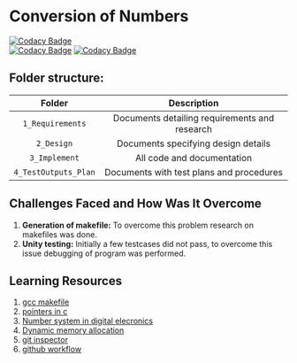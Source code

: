 # Conversion of Numbers

[![Codacy Badge](https://app.codacy.com/project/badge/Grade/abffafb0a99745c2bb94e08e11a91def)](https://www.codacy.com/gh/SunilRaj13/M1_Application_Conversion_of_Numbers/dashboard?utm_source=github.com&amp;utm_medium=referral&amp;utm_content=SunilRaj13/M1_Application_Conversion_of_Numbers&amp;utm_campaign=Badge_Grade)                               
[![Codacy Badge](https://api.codiga.io/project/30039/score/svg)](https://app.codiga.io/public/project/30039/M1_Application_Conversion_of_Numbers/dashboard)
[![Codacy Badge](https://api.codiga.io/project/30039/status/svg)](https://app.codiga.io/public/project/30039/M1_Application_Conversion_of_Numbers/dashboard)

## Folder structure:

| Folder | Description |
| :---: | :---: |
| `1_Requirements` | Documents detailing requirements and research |
| `2_Design` | Documents specifying design details |
| `3_Implement` | All code and documentation |
| `4_TestOutputs_Plan` | Documents with test plans and procedures |


## Challenges Faced and How Was It Overcome

1. **Generation of makefile:** To overcome this problem research on makefiles was done.
2. **Unity testing:** Initially a few testcases did not pass, to overcome this issue debugging of program was performed.

## Learning Resources
1. [gcc makefile](https://www3.ntu.edu.sg/home/ehchua/programming/cpp/gcc_make.html#zz-2.1)
2. [pointers in c](https://www.freecodecamp.org/news/pointers-in-c-are-not-as-difficult-as-you-think/)
3. [Number system in digital elecronics](https://learnabout-electronics.org/Digital/dig11.php)
4. [Dynamic memory allocation](https://www.programiz.com/c-programming/c-dynamic-memory-allocation)
5. [git inspector](https://github.com/ejwa/gitinspector.git)
6. [github workflow](https://docs.github.com/en/actions/learn-github-action)

